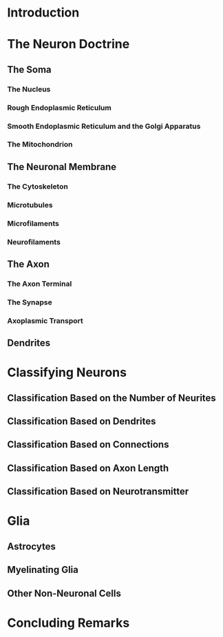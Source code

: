# Introduction

# The Neuron Doctrine

## The Soma

### The Nucleus
### Rough Endoplasmic Reticulum
### Smooth Endoplasmic Reticulum and the Golgi Apparatus
### The Mitochondrion
## The Neuronal Membrane
### The Cytoskeleton
### Microtubules
### Microfilaments
### Neurofilaments
## The Axon

### The Axon Terminal
### The Synapse
### Axoplasmic Transport
## Dendrites

# Classifying Neurons

## Classification Based on the Number of Neurites
## Classification Based on Dendrites
## Classification Based on Connections
## Classification Based on Axon Length
## Classification Based on Neurotransmitter

# Glia

## Astrocytes
## Myelinating Glia
## Other Non-Neuronal Cells

# Concluding Remarks